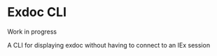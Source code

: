 # Exdoc CLI

Work in progress

A CLI for displaying exdoc without having to connect to an IEx session
